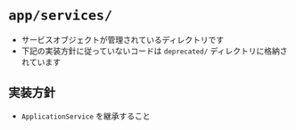 # `app/services/`

- サービスオブジェクトが管理されているディレクトリです
- 下記の実装方針に従っていないコードは `deprecated/` ディレクトリに格納されています

## 実装方針

- `ApplicationService` を継承すること
